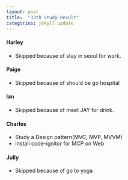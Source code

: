 ```yaml
---
layout: post
title:  "33th Study Result"
categories: jekyll update
---
```

#### Harley
- Skipped because of stay in seoul for work.

#### Paige
- Skipped because of should be go hospital

#### Ian
- Skipped because of meet JAY for drink.

#### Charles
- Study a Design pattern(MVC, MVP, MVVM)
- Install code-ignitor for MCP on Web

#### Jully
- Skipped because of go to yoga
